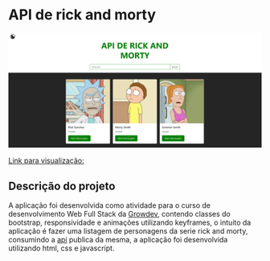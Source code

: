 # API de rick and morty

![Captura de tela da aplicação](./src/assets/website.png)

[Link para visualização:](https://rick-and-morty-eight-orpin.vercel.app)

## Descrição do projeto

A aplicação foi desenvolvida como atividade para o curso de desenvolvimento Web Full Stack da [Growdev](https://www.growdev.com.br/), contendo classes do bootstrap, responsividade e animações utilizando keyframes, o intuito da aplicação é fazer uma listagem de personagens da serie rick and morty, consumindo a [api](https://rickandmortyapi.com) publica da mesma, a aplicação foi desenvolvida utilizando html, css e javascript.
